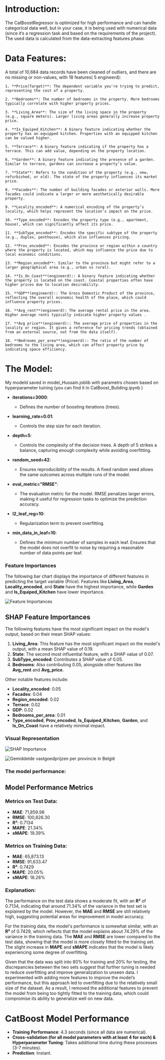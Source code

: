 # Introduction:
The CatBoostRegressor is optimized for high performance and can handle categorical data well, but in your case, it is being used with numerical data (since it’s a regression task and based on the requirements of the project). The used data is calculated from the data-extracting features phase.

# Data Features:
A total of 10,684 data records have been cleaned of outliers, and there are no missing or non-values, with 18 features( 5 engineerd):

    1. **Price(Target)**: The dependent variable you're trying to predict, representing the cost of a property.
    
    2. **Bedrooms**: The number of bedrooms in the property. More bedrooms typically correlate with higher property prices.
    
    3. **Living_Area**: The size of the living space in the property (e.g., square meters). Larger living areas generally increase property price.
    
    4. **Is_Equiped_Kitchen**: A binary feature indicating whether the property has an equipped kitchen. Properties with an equipped kitchen can be valued higher.
    
    5. **Terrace**: A binary feature indicating if the property has a terrace. This can add value, depending on the property location.
    
    6. **Garden**: A binary feature indicating the presence of a garden. Similar to terrace, gardens can increase a property’s value.
    
    7. **State**: Refers to the condition of the property (e.g., new, refurbished, or old). The state of the property influences its market price.
    
    8. **Facades**: The number of building facades or exterior walls. More facades could indicate a larger or more aesthetically desirable property.
    
    9. **Locality_encoded**: A numerical encoding of the property’s locality, which helps represent the location's impact on the price.
    
    10. **Type_encoded**: Encodes the property type (e.g., apartment, house), which can significantly affect its price.
    
    11. **SubType_encoded**: Encodes the specific subtype of the property (e.g., duplex, penthouse), which also influences pricing.
    
    12. **Prov_encoded**: Encodes the province or region within a country where the property is located, which may influence the price due to local economic conditions.
    
    13. **Region_encoded**: Similar to the province but might refer to a larger geographical area (e.g., urban vs rural).
    
    14. **Is_On_Coast**(engineerd):: A binary feature indicating whether the property is located on the coast. Coastal properties often have higher prices due to location desirability.
    
    15. **GDP**(engineerd):: The Gross Domestic Product of the province, reflecting the overall economic health of the place, which could influence property prices.
    
    16. **Avg_rent**(engineerd): The average rental price in the area. Higher average rents typically indicate higher property values .
    
    17. **Avg price**(engineerd):: The average price of properties in the locality or region. It gives a reference for pricing trends (obtained from an external source, not from the data itself).
    
    18. **Bedrooms_per_area**(engineerd):: The ratio of the number of bedrooms to the living area, which can affect property price by indicating space efficiency.



# The Model:
My modeld saved in model_Hussain.joblib  with parametrs chosen based on hyperparameter tuining (you can find it in CatBoost_Buliding.ipynb ) 


- **iterations=3000**: 
  - Defines the number of boosting iterations (trees). 

- **learning_rate=0.01**: 
  - Controls the step size for each iteration.

- **depth=5**: 
  - Controls the complexity of the decision trees. A depth of 5 strikes a balance, capturing enough complexity while avoiding overfitting.

- **random_seed=42**: 
  - Ensures reproducibility of the results. A fixed random seed allows the same outcomes across multiple runs of the model.

- **eval_metric="RMSE"**: 
  - The evaluation metric for the model. RMSE penalizes larger errors, making it useful for regression tasks to optimize the prediction accuracy.

- **l2_leaf_reg=10**: 
  - Regularization term to prevent overfitting. 

- **min_data_in_leaf=10**: 
  - Defines the minimum number of samples in each leaf. Ensures that the model does not overfit to noise by requiring a reasonable number of data points per leaf.


### Feature Importances

The following bar chart displays the importance of different features in predicting the target variable (Price). Features like **Living_Area**, **Locality_encoded**, and **State** have the highest importance, while **Garden** and **Is_Equiped_Kitchen** have lower importance.

![Feature Importances](sandbox:/mnt/data/d.png)
## SHAP Feature Importances

The following features have the most significant impact on the model's output, based on their mean SHAP values:

1. **Living_Area**: This feature has the most significant impact on the model's output, with a mean SHAP value of 0.19.
2. **State**: The second most influential feature, with a SHAP value of 0.07.
3. **SubType_encoded**: Contributes a SHAP value of 0.05.
4. **Bedrooms**: Also contributing 0.05, alongside other features like **Avg_rent** and **Avg_price**.

Other notable features include:
- **Locality_encoded**: 0.05
- **Facades**: 0.04
- **Region_encoded**: 0.02
- **Terrace**: 0.02
- **GDP**: 0.02
- **Bedrooms_per_area**: 0.01
- **Type_encoded**, **Prov_encoded**, **Is_Equiped_Kitchen**, **Garden**, and **Is_On_Coast** have a relatively minimal impact.

### Visual Representation
![SHAP Importance](./image.png)

![Gemiddelde vastgoedprijzen per provincie in België](average_prices_belgium.png)


### The model performance:

## Model Performance Metrics

### Metrics on Test Data:
- **MAE**: 71,859.98
- **RMSE**: 100,826.30
- **R²**: 0.7134
- **MAPE**: 21.34%
- **sMAPE**: 19.39%

### Metrics on Training Data:
- **MAE**: 65,873.13
- **RMSE**: 91,633.47
- **R²**: 0.7429
- **MAPE**: 20.05%
- **sMAPE**: 18.28%

### Explanation:
The performance on the test data shows a moderate fit, with an **R²** of 0.7134, indicating that around 71.34% of the variance in the test set is explained by the model. However, the **MAE** and **RMSE** are still relatively high, suggesting potential areas for improvement in model accuracy.

For the training data, the model's performance is somewhat similar, with an **R²** of 0.7429, which reflects that the model explains about 74.29% of the variance in the training data. The **MAE** and **RMSE** are lower compared to the test data, showing that the model is more closely fitted to the training set. The slight increase in **MAPE** and **sMAPE** indicates that the model is likely experiencing some degree of overfitting.

Given that the data was split into 80% for training and 20% for testing, the discrepancies between the two sets suggest that further tuning is needed to reduce overfitting and improve generalization to unseen data. I experimented with adding more features to improve the model’s performance, but this approach led to overfitting due to the relatively small size of the dataset. As a result, I removed the additional features to prevent the model from being too tightly fitted to the training data, which could compromise its ability to generalize well on new data.

# CatBoost Model Performance

- **Training Performance**: 4.3 seconds (since all data are numerical).
- **Cross-validation (for all model parameters with at least 4 for each) & Hyperparameter Tuning**: Takes additional time during these processes (3-7 minutes).
- **Prediction**: Instant.

